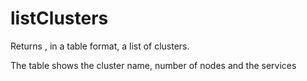 #  listClusters 
Returns , in a table format, a list of clusters.  

The table shows the cluster name, number of nodes and the services
